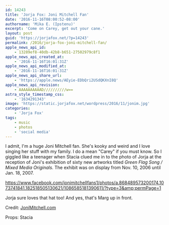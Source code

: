 ```yaml
---
id: 14243
title: 'Jorja Fox: Joni Mitchell Fan'
date: '2016-11-16T08:00:52-08:00'
authorname: 'Mika E. (Ipstenu)'
excerpt: 'Come on Carey, get out your cane.'
layout: post
guid: 'https://jorjafox.net/?p=14243'
permalink: /2016/jorja-fox-joni-mitchell-fan/
apple_news_api_id:
    - 13289ef8-40db-42b8-b651-27502979c8f1
apple_news_api_created_at:
    - '2016-11-16T16:01:31Z'
apple_news_api_modified_at:
    - '2016-11-16T16:01:31Z'
apple_news_api_share_url:
    - 'https://apple.news/AEyie-EDbQri2USdQKXnI8Q'
apple_news_api_revision:
    - AAAAAAAAAAD//////////w==
astra_style_timestamp_css:
    - '1634291343'
image: 'https://static.jorjafox.net/wordpress/2016/11/jonim.jpg'
categories:
    - 'Jorja Fox'
tags:
    - music
    - photos
    - 'social media'
---
```


I admit, I'm a huge Joni Mitchell fan. She's kooky and weird and I love singing her stuff with my family. I do a mean "Carey" if you must know. So I giggled like a teenager when Stacia clued me in to the photo of Jorja at the reception of Joni's exhibition of sixty
new artworks titled _Green Flag Song / Mixed Media Originals_. The exhibit was on display from Nov. 10, 2006 until Jan. 18, 2007.

https://www.facebook.com/jonimitchellfans1/photos/a.868489573200174.1073741841.182518505130621/1086585181390611/?type=3&amp;permPage=1

Jorja sure loves that hat too! And yes, that's Marg up in front.

Credit: <a href="http://jonimitchell.com/chronology/detail.cfm?id=1916">JoniMitchell.com</a>

Props: Stacia

